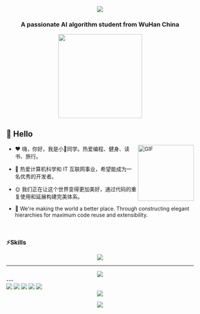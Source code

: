 <div align="center">
  <!-- dynamic typing effect 动态打字效果 -->
  <a href="https://sunguoqi.com/">
    <img src="https://readme-typing-svg.herokuapp.com/?lines=I'm%20ve%2C%20welcome%21;欢迎来到小🐏同学的小屋!&center=true&size=27&font=Comic%20Sans%20MS">
  </a>
  <br> <!-- This line forces a line break -->
  <h3 align="center">A passionate AI algorithm student from WuHan China</h3>
  <!-- knock code pictures 敲代码的图片 -->
  <picture>
    <source media="(prefers-color-scheme: dark)" srcset="https://cdn.jsdelivr.net/gh/sun0225SUN/sun0225SUN/assets/images/coding.gif" />
    <source media="(prefers-color-scheme: light)" srcset="https://cdn.jsdelivr.net/gh/sun0225SUN/sun0225SUN/assets/images/developer.svg" height="225px" />
    <img src="https://cdn.jsdelivr.net/gh/sun0225SUN/sun0225SUN/assets/images/coding.gif" />
  </picture>
</div>

##  🙋 Hello

<a href="https://img-blog.csdnimg.cn/2019122617442217.gif">
  <img align="right"  alt="GIF" src="https://img-blog.csdnimg.cn/2019122617442217.gif" width="150"/>
</a>
<div align="left">
	
<!-- ### Hello World!  I am <b>chenorange<a target="_blank" href="javascript:;"></a></b> -->
- :hearts: 嗨，你好，我是小🐏同学。热爱编程、健身、读书、旅行。
  
- :1st_place_medal: 热爱计算机科学和 IT 互联网事业，希望能成为一名优秀的开发者。

- :sun_with_face: 我们正在让这个世界变得更加美好，通过代码的重复使用和延展构建完美体系。

- :telescope: We're making the world a better place. Through constructing elegant hierarchies for maximum code reuse and extensibility.
<br>
</div>

### ⚡Skills
<p align="center">
  <a href="https://skillicons.dev">
    <img src="https://skillicons.dev/icons?i=python,c,cpp,java,pytorch,git,raspberrypi,docker,vim,pycharm,mysql" />
  </a>
</p>

---
<!-- GitHub 奖杯🏆 -->
<div align="center">
	<img  src="https://github-profile-trophy.vercel.app/?username=bigorange18&theme=gruvbox&row=1&column=7&no-frame=true&no-bg=true" /><br>
</div>
---

<br>

<span>
  <img src="https://img.shields.io/badge/-HTML5-E34F26?style=flat-square&logo=html5&logoColor=white" />
  <img src="https://img.shields.io/badge/-CSS3-1572B6?style=flat-square&logo=css3" />
  <img src="https://img.shields.io/badge/-JavaScript-FF9900?style=flat-square&logo=javascript&logoColor=white" />
  <img src="https://img.shields.io/badge/-C++-00599C?style=flat-square&logo=cplusplus&logoColor=white" />
  <img src="https://img.shields.io/badge/-Python-3776AB?style=flat-square&logo=python&logoColor=white" />
</span>

<div align="center"> 
  <img src="https://github-readme-activity-graph.vercel.app/graph?username=WHU-ve&theme=react-dark" />
</div>

<!-- https://github.com/kyechan99/capsule-render -->
<p align="center">
<img  width:100% src="https://capsule-render.vercel.app/api?type=waving&color=timeGradient&height=200&&section=footer&text=THE%20END!&fontSize=90&fontAlign=50&fontAlignY=70&desc=Hope%20your%20program%20is%20bug-free!&descAlign=50&descSize=30&descAlignY=40&animation=twinkling">
</p>

<!--
**WHU-ve/WHU-ve** is a ✨ _special_ ✨ repository because its `README.md` (this file) appears on your GitHub profile.

Here are some ideas to get you started:

- 🔭 I’m currently working on ...
- 🌱 I’m currently learning ...
- 👯 I’m looking to collaborate on ...
- 🤔 I’m looking for help with ...
- 💬 Ask me about ...
- 📫 How to reach me: ...
- 😄 Pronouns: ...
- ⚡ Fun fact: ...
-->
